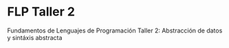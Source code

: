 # FLP Taller 2
Fundamentos de Lenguajes de Programación
Taller 2: Abstracción de datos y sintáxis abstracta
